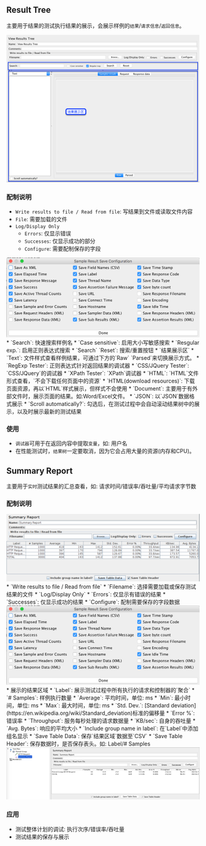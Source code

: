 ## Result Tree
主要用于结果的测试执行结果的展示，会展示样例的`结果`/`请求信息`/`返回信息`。

<img src='../img/ResultTree.png'>

### 配制说明
* `Write results to file / Read from file`: 写结果到文件或读取文件内容
 * `File`: 需要加载的文件
 * `Log/Display Only`
   * `Errors`: 仅显示错误
   * `Successes`: 仅显示成功的部分
   * `Configure`: 需要配制保存的字段
 <img src='../img/SummaryReport-Config.png' >
* `Search`: 快速搜索样例名
 * `Case sensitive`: 启用大小写敏感搜索
 * `Resgular exp.`: 启用正则表达式搜索
 * `Search` `Reset`: 搜索/重置按钮
* `结果展示区`
 * `Text`: 文件样式查看样例结果，可通过下方的`Raw` `Parsed`来切换展示方式。
 * `RegExp Tester`: 正则表达式针对返回结果的调试器
 * `CSS/JQuery Tester`: `CSS/JQuery`的调试器
 * `XPath Tester`: `XPath`调试器
 * `HTML`: `HTML`文件形式查看，`不会下载任何页面中的资源`
 * `HTML(download resources)`: 下载页面资源，再以`HTML`样式展示，但样式不会使用
 * `Document`: 主要用于有外部文件时，展示页面的结果。如:Word/Excel文件。
 * `JSON`: 以`JSON`数据格式展示
 * `Scroll automatically?`: 勾选后，在测试过程中会自动滚动结果树中的展示，以及时展示最新的测试结果

### 使用
* `调试器`可用于在返回内容中提取`变量`，如: 用户名
* 在性能测试时，`结果树`一定要取消，因为它会占用大量的资源(内存和CPU)。

## Summary Report
主要用于`实时`测试结果的汇总查看，如: 请求时间/错误率/吞吐量/平均请求字节数

### 配制说明
<img src='../img/SummaryReport.png'>
* `Write results to file / Read from file`
 * `Filename`: 选择需要加载或保存测试结果的文件
 * `Log/Display Only`
    * `Errors`: 仅显示有错误的结果
    * `Successes`: 仅显示成功的结果
    * `Configure`: 配制需要保存的字段数据
   <img src='../img/SummaryReport-Config.png' >
* 展示的结果区域
 * `Label`: 展示测试过程中所有执行的请求和控制器的`聚合`
 * `# Samples`: 样例执行数量
 * `Average`: 平均时间，单位: ms
 * `Min`: 最小时间，单位: ms
 * `Max`: 最大时间，单位: ms
 * `Std. Dev.`: [Standard deviation](https://en.wikipedia.org/wiki/Standard_deviation)标准的偏移量
 * `Error %`: 错误率
 * `Throughput`: 服务每秒处理的请求数据量
 * `KB/sec`: 自身的吞吐量
 * `Avg. Bytes`: 响应的平均大小
* `Include group name in label`: 在`Label`中添加组名显示
* `Save Table Data`: 保存`结果区域`数据至`CSV`
 * `Save Table Header`: 保存数据时，是否保存表头。如: Label/# Samples

<img src='../img/SummaryReport-Result.png'>

### 应用
* 测试整体计划的调试: 执行次序/错误率/吞吐量
* 测试结果的保存与展示
